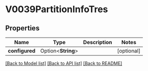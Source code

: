 # V0039PartitionInfoTres

## Properties

Name | Type | Description | Notes
------------ | ------------- | ------------- | -------------
**configured** | Option<**String**> |  | [optional]

[[Back to Model list]](../README.md#documentation-for-models) [[Back to API list]](../README.md#documentation-for-api-endpoints) [[Back to README]](../README.md)


